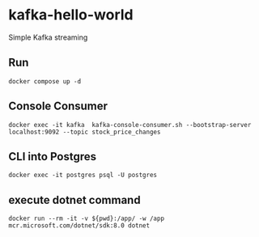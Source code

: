 # kafka-hello-world

Simple Kafka streaming

## Run

```
docker compose up -d
```

## Console Consumer

```
docker exec -it kafka  kafka-console-consumer.sh --bootstrap-server localhost:9092 --topic stock_price_changes
```

## CLI into Postgres
```
docker exec -it postgres psql -U postgres
```

## execute dotnet command 
```
docker run --rm -it -v ${pwd}:/app/ -w /app mcr.microsoft.com/dotnet/sdk:8.0 dotnet 
```
